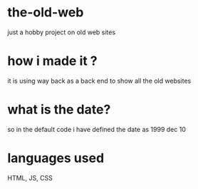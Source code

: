 # the-old-web
just a hobby project on old web sites

# how i made it ?
it is using way back as a back end to show all the old websites

# what is the date?
so in the default code i have defined the date as 1999 dec 10 

# languages used
HTML, JS, CSS
